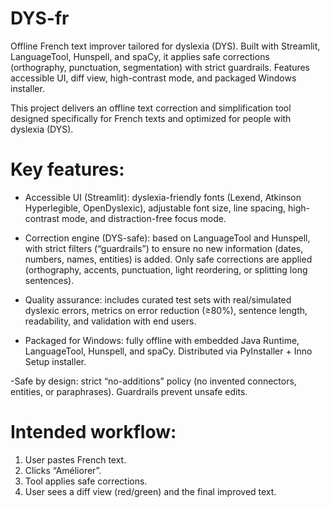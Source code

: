 # DYS-fr
Offline French text improver tailored for dyslexia (DYS). Built with Streamlit, LanguageTool, Hunspell, and spaCy, it applies safe corrections (orthography, punctuation, segmentation) with strict guardrails. Features accessible UI, diff view, high-contrast mode, and packaged Windows installer.

This project delivers an offline text correction and simplification tool designed specifically for French texts and optimized for people with dyslexia (DYS).

# Key features:

- Accessible UI (Streamlit): dyslexia-friendly fonts (Lexend, Atkinson Hyperlegible, OpenDyslexic), adjustable font size, line spacing, high-contrast mode, and distraction-free focus mode.

- Correction engine (DYS-safe): based on LanguageTool and Hunspell, with strict filters (“guardrails”) to ensure no new information (dates, numbers, names, entities) is added. Only safe corrections are applied (orthography, accents, punctuation, light reordering, or splitting long sentences).

- Quality assurance: includes curated test sets with real/simulated dyslexic errors, metrics on error reduction (≥80%), sentence length, readability, and validation with end users.

- Packaged for Windows: fully offline with embedded Java Runtime, LanguageTool, Hunspell, and spaCy. Distributed via PyInstaller + Inno Setup installer.

-Safe by design: strict “no-additions” policy (no invented connectors, entities, or paraphrases). Guardrails prevent unsafe edits.

# Intended workflow:

1. User pastes French text.
2. Clicks “Améliorer”.
3. Tool applies safe corrections.
4. User sees a diff view (red/green) and the final improved text.
